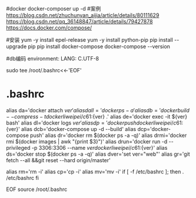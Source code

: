 #docker
docker-composer up -d
#案例
https://blog.csdn.net/zhuchunyan_aijia/article/details/80111629
https://blog.csdn.net/qq_36148847/article/details/79427878
https://docs.docker.com/compose/



#安装
yum -y install epel-release
yum -y install python-pip
pip install --upgrade pip
pip install docker-compose
docker-compose --version


#db编码
    environment:
      LANG: C.UTF-8

sudo tee /root/.bashrc<<-'EOF'
# .bashrc
alias da='docker attach ${ver}'
alias dall='docker ps -a'
alias db='docker build  --compress -t dockerliweipei/c61:${ver} .'
alias de='docker exec -it ${ver} bash'
alias dl='docker logs ${ver}'
alias dp='docker push dockerliweipei/c61:${ver}'
alias dcb='docker-compose up -d --build'
alias dcp='docker-compose push'
alias dr='docker rm $(docker ps -a -q)'
alias drmi='docker rmi $(docker images | awk "{print $3}")'
alias drun='docker run -d --privileged -p 3306:3306  --name ${ver} dockerliweipei/c61:${ver}'
alias ds='docker stop $(docker ps -a -q)'
alias dver='set ver="web"'
alias gr='git fetch --all &&git reset --hard origin/master'

alias rm='rm -i'
alias cp='cp -i'
alias mv='mv -i'
if [ -f /etc/bashrc ]; then
	. /etc/bashrc
fi

EOF
source /root/.bashrc
